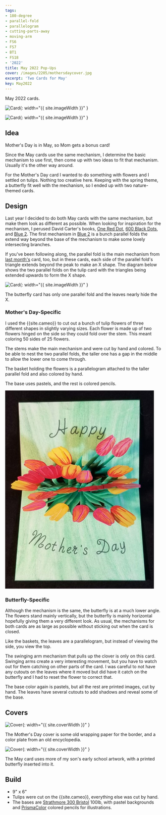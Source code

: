 ```yaml
---
tags:
- 180-degree
- parallel-fold
- parallelogram
- cutting-parts-away
- moving-arm
- FS6
- FS7
- BT1
- FS18
- '2022'
title: May 2022 Pop-Ups
cover: /images/2205/mothersdaycover.jpg
excerpt: 'Two Cards for May'
key: May2022
---
```

May 2022 cards.

![Card]({{site.baseurl}}/images/2205/mothersday.gif){: width="{{ site.imageWidth }}" }

![Card]({{site.baseurl}}/images/2205/butterfly.gif){: width="{{ site.imageWidth }}" }

## Idea

Mother's Day is in May, so Mom gets a bonus card!

Since the May cards use the same mechanism, I determine the basic mechanism to use first, then come up with two ideas to fit that mechanism. Usually it's the other way around.

For the Mother's Day card I wanted to do something with flowers and I settled on tulips. Nothing too creative here. Keeping with the spring theme, a butterfly fit well with the mechanism, so I ended up with two nature-themed cards.

## Design

Last year I decided to do both May cards with the same mechanism, but make them look as different as possible. When looking for inspiration for the mechanism, I perused David Carter's books, [One Red Dot](/books.html#one-red-dot), [600 Black Dots](/books.html#600-black-spots), and [Blue 2](/books.html#blue-2). The first mechanism in [Blue 2](/books.html#blue-2) is a bunch parallel folds the extend way beyond the base of the mechanism to make some lovely intersecting branches.

If you've been following along, the parallel fold is the main mechanism from [last month's](/2022/03/26/bridge.html) card, too, but in these cards, each side of the parallel fold's triangle extends beyond the peak to make an X shape. The diagram below shows the two parallel folds on the tulip card with the triangles being extended upwards to form the X shape.

![Card]({{site.baseurl}}/images/2205/triangle.jpg){: width="{{ site.imageWidth }}" }

The butterfly card has only one parallel fold and the leaves nearly hide the X.

### Mother's Day-Specific

I used the {{site.cameo}} to cut out a bunch of tulip flowers of three different shapes in slightly varying sizes. Each flower is made up of two flowers hinged on the side so they could fold over the stem. This meant coloring 50 sides of 25 flowers.

The stems make the main mechanism and were cut by hand and colored. To be able to nest the two parallel folds, the taller one has a gap in the middle to allow the lower one to come through.

The basket holding the flowers is a parallelogram attached to the taller parallel
fold and also colored by hand.

The base uses pastels, and the rest is colored pencils.

![TopView](/images/2205/mothersday-top.jpg)

### Butterfly-Specific

Although the mechanism is the same, the butterfly is at a much lower angle. The flowers stand mainly vertically, but the butterfly is mainly horizontal hopefully giving them a very different look. As usual, the mechanisms for both cards are as large as possible without sticking out when the card is closed.

Like the baskets, the leaves are a parallelogram, but instead of viewing the side, you view the top.

The swinging arm mechanism that pulls up the clover is only on this card. Swinging arms create a very interesting movement, but you have to watch out for them catching on other parts of the card. I was careful to not have any cutouts on the leaves where it moved but did have it catch on the butterfly and I had to reset the flower to correct that.

The base color again is pastels, but all the rest are printed images, cut by hand. The leaves have several cutouts to add shadows and reveal some of the base.

## Covers

![Cover]({{site.baseurl}}{{page.cover}}){: width="{{ site.coverWidth }}" }

The Mother's Day cover is some old wrapping paper for the border, and a color plate from an old encyclopedia.

![Cover]({{site.baseurl}}/images/2205/butterflycover.jpg){: width="{{ site.coverWidth }}" }

The May card uses more of my son's early school artwork, with a printed butterfly inserted into it.

## Build

- 9" x 6"
- Tulips were cut on the {{site.cameo}}, everything else was cut by hand.
- The bases are [Strathmore 300 Bristol](/supplies.html#strathmore-300-bristol) 100lb, with pastel backgrounds and [PrismaColor](/supplies.html#prismacolor-colored-pencils) colored pencils for illustrations.
